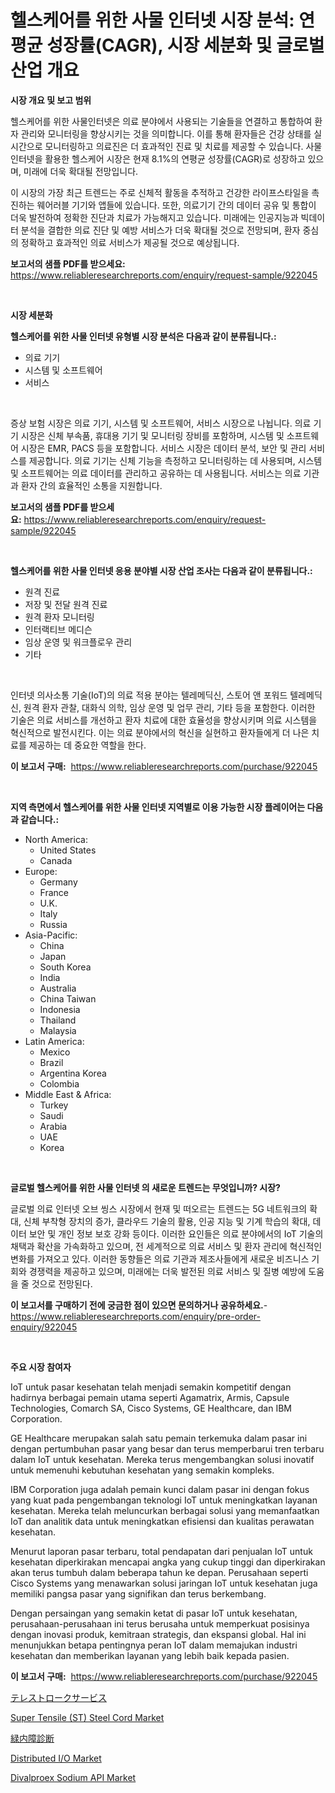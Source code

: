 <p><h1>헬스케어를 위한 사물 인터넷 시장 분석: 연평균 성장률(CAGR), 시장 세분화 및 글로벌 산업 개요</h1></p><p><strong>시장 개요 및 보고 범위</strong></p>
<p><p>헬스케어를 위한 사물인터넷은 의료 분야에서 사용되는 기술들을 연결하고 통합하여 환자 관리와 모니터링을 향상시키는 것을 의미합니다. 이를 통해 환자들은 건강 상태를 실시간으로 모니터링하고 의료진은 더 효과적인 진료 및 치료를 제공할 수 있습니다. 사물인터넷을 활용한 헬스케어 시장은 현재 8.1%의 연평균 성장률(CAGR)로 성장하고 있으며, 미래에 더욱 확대될 전망입니다. </p><p>이 시장의 가장 최근 트렌드는 주로 신체적 활동을 추적하고 건강한 라이프스타일을 촉진하는 웨어러블 기기와 앱들에 있습니다. 또한, 의료기기 간의 데이터 공유 및 통합이 더욱 발전하여 정확한 진단과 치료가 가능해지고 있습니다. 미래에는 인공지능과 빅데이터 분석을 결합한 의료 진단 및 예방 서비스가 더욱 확대될 것으로 전망되며, 환자 중심의 정확하고 효과적인 의료 서비스가 제공될 것으로 예상됩니다.</p></p>
<p><strong>보고서의 샘플 PDF를 받으세요:</strong> <a href="https://www.reliableresearchreports.com/enquiry/request-sample/922045">https://www.reliableresearchreports.com/enquiry/request-sample/922045</a></p>
<p>&nbsp;</p>
<p><strong>시장 세분화</strong></p>
<p><strong>헬스케어를 위한 사물 인터넷 유형별 시장 분석은 다음과 같이 분류됩니다.:</strong></p>
<p><ul><li>의료 기기</li><li>시스템 및 소프트웨어</li><li>서비스</li></ul></p>
<p>&nbsp;</p>
<p><p>증상 보험 시장은 의료 기기, 시스템 및 소프트웨어, 서비스 시장으로 나뉩니다. 의료 기기 시장은 신체 부속품, 휴대용 기기 및 모니터링 장비를 포함하며, 시스템 및 소프트웨어 시장은 EMR, PACS 등을 포함합니다. 서비스 시장은 데이터 분석, 보안 및 관리 서비스를 제공합니다. 의료 기기는 신체 기능을 측정하고 모니터링하는 데 사용되며, 시스템 및 소프트웨어는 의료 데이터를 관리하고 공유하는 데 사용됩니다. 서비스는 의료 기관과 환자 간의 효율적인 소통을 지원합니다.</p></p>
<p><strong>보고서의 샘플 PDF를 받으세요:</strong>&nbsp;<a href="https://www.reliableresearchreports.com/enquiry/request-sample/922045">https://www.reliableresearchreports.com/enquiry/request-sample/922045</a></p>
<p>&nbsp;</p>
<p><strong> 헬스케어를 위한 사물 인터넷 응용 분야별 시장 산업 조사는 다음과 같이 분류됩니다.:</strong></p>
<p><ul><li>원격 진료</li><li>저장 및 전달 원격 진료</li><li>원격 환자 모니터링</li><li>인터랙티브 메디슨</li><li>임상 운영 및 워크플로우 관리</li><li>기타</li></ul></p>
<p>&nbsp;</p>
<p><p>인터넷 의사소통 기술(IoT)의 의료 적용 분야는 텔레메딕신, 스토어 앤 포워드 텔레메딕신, 원격 환자 관찰, 대화식 의학, 임상 운영 및 업무 관리, 기타 등을 포함한다. 이러한 기술은 의료 서비스를 개선하고 환자 치료에 대한 효율성을 향상시키며 의료 시스템을 혁신적으로 발전시킨다. 이는 의료 분야에서의 혁신을 실현하고 환자들에게 더 나은 치료를 제공하는 데 중요한 역할을 한다.</p></p>
<p><strong>이 보고서 구매:</strong>&nbsp; <a href="https://www.reliableresearchreports.com/purchase/922045">https://www.reliableresearchreports.com/purchase/922045</a></p>
<p>&nbsp;</p>
<p><strong>지역 측면에서 헬스케어를 위한 사물 인터넷 지역별로 이용 가능한 시장 플레이어는 다음과 같습니다.:</strong></p>
<p><ul>
    <li>
        North America:
        <ul>
            <li>United States</li>
            <li>Canada</li>
        </ul>
    </li>
    <li>
        Europe:
        <ul>
            <li>Germany</li>
            <li>France</li>
            <li>U.K.</li>
            <li>Italy</li>
            <li>Russia</li>
        </ul>
    </li>
    <li>
        Asia-Pacific:
        <ul>
            <li>China</li>
            <li>Japan</li>
            <li>South Korea</li>
            <li>India</li>
            <li>Australia</li>
            <li>China Taiwan</li>
            <li>Indonesia</li>
            <li>Thailand</li>
            <li>Malaysia</li>
        </ul>
    </li>
    <li>
        Latin America:
        <ul>
            <li>Mexico</li>
            <li>Brazil</li>
            <li>Argentina Korea</li>
            <li>Colombia</li>
        </ul>
    </li>
    <li>
        Middle East & Africa:
        <ul>
            <li>Turkey</li>
            <li>Saudi</li>
            <li>Arabia</li>
            <li>UAE</li>
            <li>Korea</li>
        </ul>
    </li>
    </ul></p>
<p>&nbsp;</p>
<p><strong>글로벌 헬스케어를 위한 사물 인터넷 의 새로운 트렌드는 무엇입니까? 시장?</strong></p>
<p><p>글로벌 의료 인터넷 오브 씽스 시장에서 현재 및 떠오르는 트렌드는 5G 네트워크의 확대, 신체 부착형 장치의 증가, 클라우드 기술의 활용, 인공 지능 및 기계 학습의 확대, 데이터 보안 및 개인 정보 보호 강화 등이다. 이러한 요인들은 의료 분야에서의 IoT 기술의 채택과 확산을 가속화하고 있으며, 전 세계적으로 의료 서비스 및 환자 관리에 혁신적인 변화를 가져오고 있다. 이러한 동향들은 의료 기관과 제조사들에게 새로운 비즈니스 기회와 경쟁력을 제공하고 있으며, 미래에는 더욱 발전된 의료 서비스 및 질병 예방에 도움을 줄 것으로 전망된다.</p></p>
<p><strong>이 보고서를 구매하기 전에 궁금한 점이 있으면 문의하거나 공유하세요.</strong>- <a href="https://www.reliableresearchreports.com/enquiry/pre-order-enquiry/922045">https://www.reliableresearchreports.com/enquiry/pre-order-enquiry/922045</a></p>
<p>&nbsp;</p>
<p><strong>주요 시장 참여자</strong></p>
<p><p>IoT untuk pasar kesehatan telah menjadi semakin kompetitif dengan hadirnya berbagai pemain utama seperti Agamatrix, Armis, Capsule Technologies, Comarch SA, Cisco Systems, GE Healthcare, dan IBM Corporation. </p><p>GE Healthcare merupakan salah satu pemain terkemuka dalam pasar ini dengan pertumbuhan pasar yang besar dan terus memperbarui tren terbaru dalam IoT untuk kesehatan. Mereka terus mengembangkan solusi inovatif untuk memenuhi kebutuhan kesehatan yang semakin kompleks.</p><p>IBM Corporation juga adalah pemain kunci dalam pasar ini dengan fokus yang kuat pada pengembangan teknologi IoT untuk meningkatkan layanan kesehatan. Mereka telah meluncurkan berbagai solusi yang memanfaatkan IoT dan analitik data untuk meningkatkan efisiensi dan kualitas perawatan kesehatan.</p><p>Menurut laporan pasar terbaru, total pendapatan dari penjualan IoT untuk kesehatan diperkirakan mencapai angka yang cukup tinggi dan diperkirakan akan terus tumbuh dalam beberapa tahun ke depan. Perusahaan seperti Cisco Systems yang menawarkan solusi jaringan IoT untuk kesehatan juga memiliki pangsa pasar yang signifikan dan terus berkembang.</p><p>Dengan persaingan yang semakin ketat di pasar IoT untuk kesehatan, perusahaan-perusahaan ini terus berusaha untuk memperkuat posisinya dengan inovasi produk, kemitraan strategis, dan ekspansi global. Hal ini menunjukkan betapa pentingnya peran IoT dalam memajukan industri kesehatan dan memberikan layanan yang lebih baik kepada pasien.</p></p>
<p><strong>이 보고서 구매:</strong>&nbsp;&nbsp;<a href="https://www.reliableresearchreports.com/purchase/922045">https://www.reliableresearchreports.com/purchase/922045</a></p>
<p><p><a href="https://github.com/lababdou/Market-Research-Report-List-2/blob/main/1561724182438.md">テレストロークサービス</a></p><p><a href="https://github.com/elizabethdagraca/Market-Research-Report-List-2/blob/main/super-tensile-st-steel-cord-market.md">Super Tensile (ST) Steel Cord Market</a></p><p><a href="https://github.com/mohamedbakry57/Market-Research-Report-List-2/blob/main/4007657182437.md">緑内障診断</a></p><p><a href="https://github.com/santosh758595/Market-Research-Report-List-3/blob/main/distributed-io-market.md">Distributed I/O Market</a></p><p><a href="https://issuu.com/reportprime-2/docs/divalproex-sodium-api-market-size-2030.pptx">Divalproex Sodium API Market</a></p></p>
